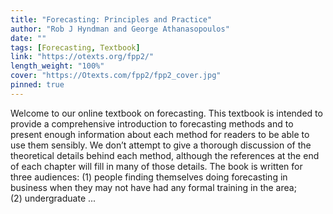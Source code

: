 ```yaml
---
title: "Forecasting: Principles and Practice"
author: "Rob J Hyndman and George Athanasopoulos"
date: ""
tags: [Forecasting, Textbook]
link: "https://otexts.org/fpp2/"
length_weight: "100%"
cover: "https://Otexts.com/fpp2/fpp2_cover.jpg"
pinned: true
---
```


Welcome to our online textbook on forecasting. This textbook is intended to provide a comprehensive introduction to forecasting methods and to present enough information about each method for readers to be able to use them sensibly. We don’t attempt to give a thorough discussion of the theoretical details behind each method, although the references at the end of each chapter will fill in many of those details. The book is written for three audiences: (1) people finding themselves doing forecasting in business when they may not have had any formal training in the area; (2) undergraduate ...
